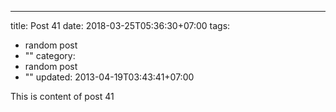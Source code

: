 ---
title: Post 41
date: 2018-03-25T05:36:30+07:00
tags:
  - random post
  - ""
category:
  - random post
  - ""
updated: 2013-04-19T03:43:41+07:00

This is content of post 41